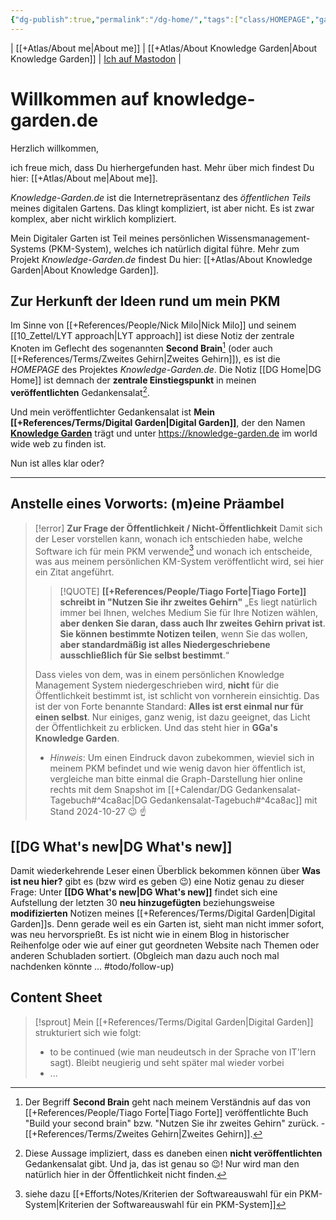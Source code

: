 ```yaml
---
{"dg-publish":true,"permalink":"/dg-home/","tags":["class/HOMEPAGE","gardenEntry","gardenEntry"]}
---
```


| [[+Atlas/About me\|About me]] | [[+Atlas/About Knowledge Garden\|About Knowledge Garden]] | [Ich auf Mastodon](https://colearn.social/@gg) |

# Willkommen auf knowledge-garden.de

Herzlich willkommen, 

ich freue mich, dass Du hierhergefunden hast. Mehr über mich findest Du hier: [[+Atlas/About me\|About me]].

*Knowledge-Garden.de* ist die Internetrepräsentanz des *öffentlichen Teils* meines digitalen Gartens. Das klingt kompliziert, ist aber nicht. Es ist zwar komplex, aber nicht wirklich kompliziert.

Mein Digitaler Garten ist Teil meines persönlichen Wissensmanagement-Systems (PKM-System), welches ich natürlich digital führe. Mehr zum Projekt *Knowledge-Garden.de* findest Du hier: [[+Atlas/About Knowledge Garden\|About Knowledge Garden]].

## Zur Herkunft der Ideen rund um mein PKM

Im Sinne von [[+References/People/Nick Milo\|Nick Milo]] und seinem [[10_Zettel/LYT approach\|LYT approach]] ist diese Notiz der zentrale Knoten im Geflecht des sogenannten **Second Brain**[^1] (oder auch [[+References/Terms/Zweites Gehirn\|Zweites Gehirn]]), es ist die *HOMEPAGE* des Projektes *Knowledge-Garden.de*. Die Notiz [[DG Home\|DG Home]] ist demnach der **zentrale Einstiegspunkt** in meinen **veröffentlichten** Gedankensalat[^2]. 

Und mein veröffentlichter Gedankensalat ist **Mein [[+References/Terms/Digital Garden\|Digital Garden]]**, der den Namen **[Knowledge Garden](https://knowledge-garden.de)** trägt und unter https://knowledge-garden.de im world wide web zu finden ist.

Nun ist alles klar oder?

--- 
## Anstelle eines Vorworts: (m)eine Präambel

> [!error] **Zur Frage der Öffentlichkeit / Nicht-Öffentlichkeit**
>  Damit sich der Leser vorstellen kann, wonach ich entschieden habe, welche Software ich für mein PKM verwende[^3] und wonach ich entscheide, was aus meinem persönlichen KM-System veröffentlicht wird, sei hier ein Zitat angeführt.
> 
> > [!QUOTE] **[[+References/People/Tiago Forte\|Tiago Forte]] schreibt in "Nutzen Sie ihr zweites Gehirn"**
> > „Es liegt natürlich immer bei Ihnen, welches Medium Sie für Ihre Notizen wählen, **aber denken Sie daran, dass auch Ihr zweites Gehirn privat ist**. **Sie können bestimmte Notizen teilen**, wenn Sie das wollen, **aber standardmäßig ist alles Niedergeschriebene ausschließlich für Sie selbst bestimmt**.“ 
>  
>  Dass vieles von dem, was in einem persönlichen Knowledge Management System niedergeschrieben wird, **nicht** für die Öffentlichkeit bestimmt ist, ist schlicht von vornherein einsichtig. Das ist der von Forte benannte Standard: **Alles ist erst einmal nur für einen selbst**.
>  Nur einiges, ganz wenig, ist dazu geeignet, das Licht der Öffentlichkeit zu erblicken. Und das steht hier in **GGa's Knowledge Garden**.
>
> - *Hinweis*: Um einen Eindruck davon zubekommen, wieviel sich in meinem PKM befindet und wie wenig davon hier öffentlich ist, vergleiche man bitte einmal die Graph-Darstellung hier online rechts mit dem Snapshot im [[+Calendar/DG Gedankensalat-Tagebuch#^4ca8ac\|DG Gedankensalat-Tagebuch#^4ca8ac]] mit Stand 2024-10-27  😉 ☝️
> 

## [[DG What's new\|DG What's new]] 

Damit wiederkehrende Leser einen Überblick bekommen können über **Was ist neu hier?** gibt es (bzw wird es geben 😉) eine Notiz genau zu dieser Frage: Unter **[[DG What's new\|DG What's new]]** findet sich eine Aufstellung der letzten 30 **neu hinzugefügten** beziehungsweise **modifizierten** Notizen meines [[+References/Terms/Digital Garden\|Digital Garden]]s. Denn gerade weil es ein Garten ist, sieht man nicht immer sofort, was neu hervorsprießt. Es ist nicht wie in einem Blog in historischer Reihenfolge oder wie auf einer gut geordneten Website nach Themen oder anderen Schubladen sortiert. (Obgleich man  dazu auch noch mal nachdenken könnte ... #todo/follow-up)

## Content Sheet
> [!sprout] Mein [[+References/Terms/Digital Garden\|Digital Garden]] strukturiert sich wie folgt:
>     
>  - to be continued (wie man neudeutsch in der Sprache von IT'lern sagt). Bleibt neugierig und seht später mal wieder vorbei 
>  - ...






[^1]: Der Begriff **Second Brain** geht nach meinem Verständnis auf das von [[+References/People/Tiago Forte\|Tiago Forte]] veröffentlichte Buch "Build your second brain" bzw. "Nutzen Sie ihr zweites Gehirn" zurück. - [[+References/Terms/Zweites Gehirn\|Zweites Gehirn]].
[^2]: Diese Aussage impliziert, dass es daneben einen **nicht veröffentlichten** Gedankensalat gibt. Und ja, das ist genau so 😉! Nur wird man den natürlich hier in der Öffentlichkeit nicht finden.
[^3]: siehe dazu [[+Efforts/Notes/Kriterien der Softwareauswahl für ein PKM-System\|Kriterien der Softwareauswahl für ein PKM-System]] 